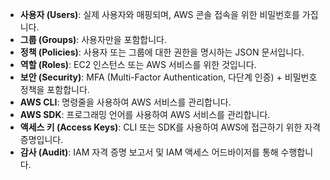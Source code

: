 
- **사용자 (Users)**: 실제 사용자와 매핑되며, AWS 콘솔 접속을 위한 비밀번호를 가집니다.
- **그룹 (Groups)**: 사용자만을 포함합니다.
- **정책 (Policies)**: 사용자 또는 그룹에 대한 권한을 명시하는 JSON 문서입니다.
- **역할 (Roles)**: EC2 인스턴스 또는 AWS 서비스를 위한 것입니다.
- **보안 (Security)**: MFA (Multi-Factor Authentication, 다단계 인증) + 비밀번호 정책을 포함합니다.
- **AWS CLI**: 명령줄을 사용하여 AWS 서비스를 관리합니다.
- **AWS SDK**: 프로그래밍 언어를 사용하여 AWS 서비스를 관리합니다.
- **액세스 키 (Access Keys)**: CLI 또는 SDK를 사용하여 AWS에 접근하기 위한 자격 증명입니다.
- **감사 (Audit)**: IAM 자격 증명 보고서 및 IAM 액세스 어드바이저를 통해 수행합니다.